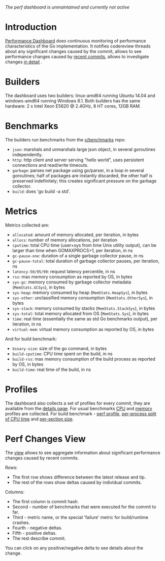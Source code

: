 *The perf dashboard is unmaintained and currently not active*

# Introduction

[Performance Dashboard](http://build.golang.org/perf) does continuous monitoring of performance characteristics of the Go implementation. It notifies codereview threads about any significant changes caused by the commit, allows to see performance changes caused by [recent commits](http://build.golang.org/perf), allows to investigate changes [in detail](http://build.golang.org/perfdetail?commit=fb3d6c1631c3f3141f33a01afb4c0a23ef0ea2cf&commit0=82f48826c6c79a3d5697d5e06cac8451f3dc3c7f&kind=builder&builder=linux-amd64-perf&benchmark=http) .

# Builders

The dashboard uses two builders: linux-amd64 running Ubuntu 14.04 and windows-amd64 running Windows 8.1. Both builders has the same hardware: 2 x Intel Xeon E5620 @ 2.4GHz, 8 HT cores, 12GB RAM.

# Benchmarks

The builders run benchmarks from the [x/benchmarks](https://golang.org/x/benchmarks) repo:
  * ` json `: marshals and unmarshals large json object, in several goroutines independently.
  * ` http `: http client and server serving "hello world", uses persistent connections and read/write timeouts.
  * ` garbage `: parses net package using go/parser, in a loop in several goroutines; half of packages are instantly discarded, the other half is preserved indefinitely; this creates significant pressure on the garbage collector.
  * ` build `: does 'go build -a std'.

# Metrics

Metrics collected are:
  * ` allocated `: amount of memory allocated, per iteration, in bytes
  * ` allocs `: number of memory allocations, per iteration
  * ` cputime `: total CPU time (user+sys from time Unix utility output), can be larger than time when GOMAXPROCS>1, per iteration, in ns
  * ` gc-pause-one `: duration of a single garbage collector pause, in ns
  * ` gc-pause-total `: total duration of garbage collector pauses, per iteration, ns
  * ` latency-50/95/99 `: request latency percentile, in ns
  * ` rss `: max memory consumption as reported by OS, in bytes
  * ` sys-gc `: memory consumed by garbage collector metadata (` MemStats.GCSys `), in bytes
  * ` sys-heap `: memory consumed by heap (` MemStats.HeapSys `), in bytes
  * ` sys-other `: unclassified memory consumption (` MemStats.OtherSys `), in bytes
  * ` sys-stack `: memory consumed by stacks (` MemStats.StackSys `), in bytes
  * ` sys-total `: total memory allocated from OS (` MemStats.Sys `), in bytes
  * ` time `: real time (essentially the same as std Go benchmarks output), per iteration, in ns
  * ` virtual-mem `: virtual memory consumption as reported by OS, in bytes

And for build benchmark:
  * ` binary-size `: size of the go command, in bytes
  * ` build-cputime `: CPU time spent on the build, in ns
  * ` build-rss `: max memory consumption of the build process as reported by OS, in bytes
  * ` build-time `: real time of the build, in ns

# Profiles

The dashboard also collects a set of profiles for every commit, they are available from the [details page](http://build.golang.org/perfdetail?commit=fb3d6c1631c3f3141f33a01afb4c0a23ef0ea2cf&commit0=82f48826c6c79a3d5697d5e06cac8451f3dc3c7f&kind=builder&builder=linux-amd64-perf&benchmark=http). For usual benchmarks [CPU](http://build.golang.org/log/b023711522ca6511f2c9bfb46cdfb511fd77e967) and [memory](http://build.golang.org/log/06bd072aa0dec4936a05b7aa13b9f906b6989865) profiles are collected. For build benchmark - [perf profile](http://build.golang.org/log/34c4f0c7b7ea3521e5356b91775a026607e72d44), [per-process split of CPU time](http://build.golang.org/log/da517b4f6892af8a6b4900dbe58311b665ced00f) and [per-section size](http://build.golang.org/log/fc4287d6a9e280bf35c572c038dbc4414d60bcf8).

# Perf Changes View

The [view](http://build.golang.org/perf) allows to see aggregate information about significant performance changes caused by recent commits.

Rows:
  * The first row shows difference between the latest release and tip.
  * The rest of the rows show deltas caused by individual commits.

Columns:
  * The first column is commit hash.
  * Second - number of benchmarks that were executed for the commit to far.
  * Third - metric name, or the special 'failure' metric for build/runtime crashes.
  * Fourth - negative deltas.
  * Fifth - positive deltas.
  * The rest describe commit.

You can click on any positive/negative delta to see details about the change.
